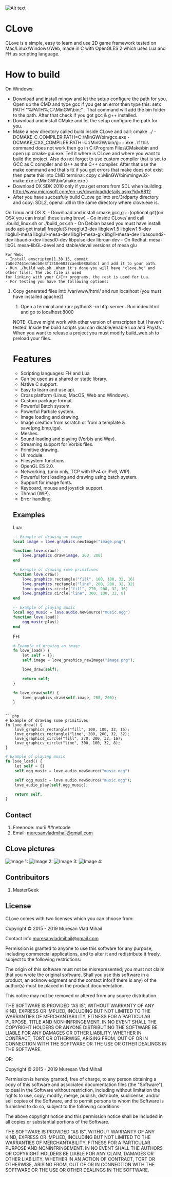 ![Alt text](opt/CLoveLogo.png?raw=true "CLove")

CLove
=====
CLove is a simple, easy to learn and use 2D game framework tested on
Mac/Linux/Windows/Web, made in C with OpenGLES 2 which uses Lua and FH as scripting language.

How to build
============
On Windows:
- Download and install mingw and let the setup configure the path for you.
Open up the CMD and type gcc if you get an error then type this: setx PATH "%PATH%;C:\MinGW\bin;" . That command will add
the bin folder to the path.
After that check if you got gcc & g++ installed.
- Download and install CMake and let the setup configure the path for you.
- Make a new directory called build inside CLove and call:
cmake ../ -DCMAKE_C_COMPILER:PATH=C:/MinGW/bin/gcc.exe -DCMAKE_CXX_COMPILER:PATH=C:/MinGW/bin/g++.exe . If this command
does not work then go in C:\Program Files\CMake\bin and open up cmake-gui.exe. Tell it where is CLove and where you want to build the   project. Also do not forget to use custom compiler that is set to GCC as C compiler and G++ as the C++ compiler.
After that use the make command and that's it( if you get errors that make does not exist then paste this into CMD terminal:
		copy c:\MinGW\bin\mingw32-make.exe c:\MinGW\bin\make.exe )
- Download DX SDK 2010 only if you get errors from SDL when building: http://www.microsoft.com/en-us/download/details.aspx?id=6812
- After you have succesfuly build CLove go into src/3rdparty directory and copy: SDL2, openal .dll in the same directory where clove.exe is.


On Linux and OS X:
	- Download and install cmake,gcc,g++(optional git)(on OSX you can install these using brew)
	- Go inside CLove/ and call ./build_linux.sh or ./build_osx.sh
	- On Debian based you must have install:
	sudo apt-get install freeglut3 freeglut3-dev libglew1.5 libglew1.5-dev
	libglu1-mesa libglu1-mesa-dev libgl1-mesa-glx libgl1-mesa-dev libasound2-dev
	libaudio-dev libesd0-dev libpulse-dev libroar-dev
	- On Redhat: mesa-libGL mesa-libGL-devel and stable/devel versions of mesa glu


	For Web:
	- Install emscripten(1.38.15, commit 7a0e27441eda6cb0e3f1210e6837cae4b080ab4c) and add it to your path.
	- Run ./build_web.sh .When it's done you will have "clove.bc" and other files. The .bc file is used
	for linking with your C/C++ programs, the rest is used for Lua.
	- For testing you have the following options:
1. Copy generated files into /var/www/html/ and run localhost (you must have installed apache2)
	1. Open a terminal and run: python3 -m http.server . Run index.html and go to localhost:8000


	NOTE:
	CLove might work with other version of emscripten but I haven't tested!
	Inside the build scripts you can disable/enable Lua and Physfs.
	When you want to release a project you must modify build_web.sh to preload your files.

	Features
	========
	- Scripting languages: FH and Lua
	- Can be used as a shared or static library.
	- Native C support.
	- Easy to learn and use api.
	- Cross platform (Linux, MacOS, Web and Windows).
	- Custom package format.
	- Powerful Batch system.
	- Powerful Particle system.
	- Image loading and drawing.
	- Image creation from scratch or from a template & save(png,bmp,tga).
	- Meshes.
	- Sound loading and playing (Vorbis and Wav).
	- Streaming support for Vorbis files.
	- Primitive drawing.
	- UI module.
	- Filesystem functions.
	- OpenGL ES 2.0.
	- Networking, (unix only, TCP with IPv4 or IPv6, WIP).
	- Powerful font loading and drawing using batch system.
	- Support for image fonts.
	- Keyboard, mouse and joystick support.
	- Thread (WIP).
	- Error handling.

	Examples
	--------

	Lua:

	```lua
	-- Example of drawing an image
	local image = love.graphics.newImage("image.png")

	function love.draw()
		love.graphics.draw(image, 200, 200)
	end
	```

	```lua
	-- Example of drawing some primitives
	function love.draw()
		love.graphics.rectangle("fill", 100, 100, 32, 16)
		love.graphics.rectangle("line", 200, 200, 32, 32)
		love.graphics.circle("fill", 270, 200, 32, 16)
		love.graphics.circle("line", 300, 100, 32, 8)
	end
	```

	```lua
	-- Example of playing music
	local ogg_music = love.audio.newSource("music.ogg")
	function love.load()
		ogg_music:play()
	end
	```

	FH:

	```php
	# Example of drawing an image
	fn love_load() {
		let self = {};
		self.image = love_graphics_newImage("image.png");

		love_draw(self);

		return self;
	}

	fn love_draw(self) {
		love_graphics_draw(self.image, 200, 200);
	}
```

```php
# Example of drawing some primitives
fn love_draw() {
	love_graphics_rectangle("fill", 100, 100, 32, 16);
	love_graphics_rectangle("line", 200, 200, 32, 32);
	love_graphics_circle("fill", 270, 200, 32, 16);
	love_graphics_circle("line", 300, 100, 32, 8);
}
```

```php
# Example of playing music
fn love_load() {
	let self = {}
	self.ogg_music = love_audio_newSource("music.ogg")

	self.ogg_music = love.audio.newSource("music.ogg");
	love_audio_play(self.ogg_music);

	return self;
}
```


Contact
-------

1. Freenode: murii ##netcode
1. Email: muresanvladmihail@gmail.com


CLove pictures
-----------------------------

![Image 1:](opt/data/4.png?raw=true "See examples folder")
![Image 2:](opt/data/1.png?raw=true "Web")
![Image 3:](opt/data/2.png?raw=true "Linux")
![Image 4:](opt/data/3.png?raw=true "Os X")

Contribuitors
-------------
1. MasterGeek


License
-------

CLove comes with two licenses which you can choose from:

Copyright © 2015 - 2019 Mureșan Vlad Mihail

Contact Info muresanvladmihail@gmail.com

Permission is granted to anyone to use this software for any purpose, including commercial applications, and to alter it and redistribute it freely, subject to the following restrictions:

The origin of this software must not be misrepresented; you must not claim that you wrote the original software. Shall you use this software in a product, an acknowledgment and the contact info(if there is any) of the author(s) must be placed in the product documentation.

This notice may not be removed or altered from any source distribution.

THE SOFTWARE IS PROVIDED “AS IS”, WITHOUT WARRANTY OF ANY KIND, EXPRESS OR IMPLIED, INCLUDING BUT NOT LIMITED TO THE WARRANTIES OF MERCHANTABILITY, FITNESS FOR A PARTICULAR PURPOSE, TITLE AND NON-INFRINGEMENT. IN NO EVENT SHALL THE COPYRIGHT HOLDERS OR ANYONE DISTRIBUTING THE SOFTWARE BE LIABLE FOR ANY DAMAGES OR OTHER LIABILITY, WHETHER IN CONTRACT, TORT OR OTHERWISE, ARISING FROM, OUT OF OR IN CONNECTION WITH THE SOFTWARE OR THE USE OR OTHER DEALINGS IN THE SOFTWARE.

OR: 

Copyright © 2015 - 2019 Mureșan Vlad Mihail

Permission is hereby granted, free of charge, to any person obtaining a copy of this software and associated documentation files (the "Software"), to deal in the Software without restriction, including without limitation the rights to use, copy, modify, merge, publish, distribute, sublicense, and/or sell copies of the Software, and to permit persons to whom the Software is furnished to do so, subject to the following conditions:

The above copyright notice and this permission notice shall be included in all copies or substantial portions of the Software.

THE SOFTWARE IS PROVIDED "AS IS", WITHOUT WARRANTY OF ANY KIND, EXPRESS OR IMPLIED, INCLUDING BUT NOT LIMITED TO THE WARRANTIES OF MERCHANTABILITY, FITNESS FOR A PARTICULAR PURPOSE AND NONINFRINGEMENT. IN NO EVENT SHALL THE AUTHORS OR COPYRIGHT HOLDERS BE LIABLE FOR ANY CLAIM, DAMAGES OR OTHER LIABILITY, WHETHER IN AN ACTION OF CONTRACT, TORT OR OTHERWISE, ARISING FROM, OUT OF OR IN CONNECTION WITH THE SOFTWARE OR THE USE OR OTHER DEALINGS IN THE SOFTWARE.
